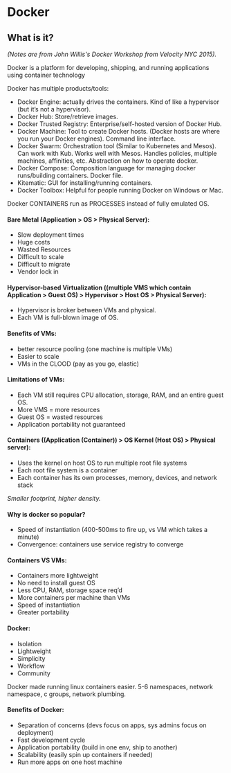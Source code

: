 # Docker
## What is it?
_(Notes are from John Willis's Docker Workshop from Velocity NYC 2015)._

Docker is a platform for developing, shipping, and running applications using container technology

Docker has multiple products/tools:
* Docker Engine: actually drives the containers. Kind of like a hypervisor (but it’s not a hypervisor).
* Docker Hub: Store/retrieve images.
* Docker Trusted Registry: Enterprise/self-hosted version of Docker Hub.
* Docker Machine: Tool to create Docker hosts. (Docker hosts are where you run your Docker engines). Command line interface. 
* Docker Swarm: Orchestration tool (Similar to Kubernetes and Mesos). Can work with Kub. Works well with Mesos. Handles policies, multiple machines, affinities, etc. Abstraction on how to operate docker.
* Docker Compose: Composition language for managing docker runs/building containers. Docker file.
* Kitematic: GUI for installing/running containers.
* Docker Toolbox: Helpful for people running Docker on Windows or Mac.

Docker CONTAINERS run as PROCESSES instead of fully emulated OS.

#### Bare Metal (Application > OS > Physical Server):
* Slow deployment times
* Huge costs
* Wasted Resources
* Difficult to scale
* Difficult to migrate
* Vendor lock in

#### Hypervisor-based Virtualization ((multiple VMS which contain Application > Guest OS) > Hypervisor > Host OS > Physical Server):
* Hypervisor is broker between VMs and physical. 
* Each VM is full-blown image of OS.

#### Benefits of VMs:
* better resource pooling (one machine is multiple VMs)
* Easier to scale
* VMs in the CLOOD (pay as you go, elastic)

#### Limitations of VMs:
* Each VM still requires CPU allocation, storage, RAM, and an entire guest OS.
* More VMS = more resources
* Guest OS = wasted resources
* Application portability not guaranteed

#### Containers ((Application (Container)) > OS Kernel (Host OS) > Physical server):
* Uses the kernel on host OS to run multiple root file systems
* Each root file system is a container
* Each container has its own processes, memory, devices, and network stack

_Smaller footprint, higher density._

#### Why is docker so popular?
* Speed of instantiation (400-500ms to fire up, vs VM which takes a minute)
* Convergence: containers use service registry to converge

#### Containers VS VMs:
* Containers more lightweight
* No need to install guest OS
* Less CPU, RAM, storage space req’d
* More containers per machine than VMs
* Speed of instantiation
* Greater portability

#### Docker:
* Isolation
* Lightweight
* Simplicity
* Workflow
* Community

Docker made running linux containers easier. 5-6 namespaces, network namespace, c groups, network plumbing.

#### Benefits of Docker:
* Separation of concerns (devs focus on apps, sys admins focus on deployment)
* Fast development cycle
* Application portability (build in one env, ship to another)
* Scalability (easily spin up containers if needed)
* Run more apps on one host machine
